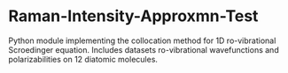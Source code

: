 # Raman-Intensity-Approxmn-Test
Python module implementing the collocation method for 1D ro-vibrational Scroedinger equation. Includes datasets ro-vibrational wavefunctions and polarizabilities  on 12 diatomic molecules.
